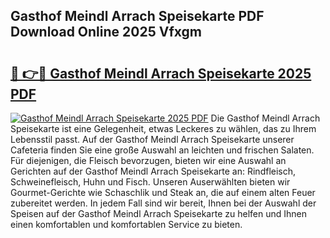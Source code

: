 ## Gasthof Meindl Arrach Speisekarte PDF Download Online 2025 Vfxgm

# <h2><a href="http://gcds4v.nevu.top/?p=Gasthof+Meindl+Arrach+Speisekarte">🔗 👉🔴 Gasthof Meindl Arrach Speisekarte 2025 PDF</a></h2>

[![Gasthof Meindl Arrach Speisekarte 2025 PDF](https://i.imgur.com/dBaPXMq.png)](http://gcds4v.nevu.top/?p=Gasthof+Meindl+Arrach+Speisekarte)
Die Gasthof Meindl Arrach Speisekarte ist eine Gelegenheit, etwas Leckeres zu wählen, das zu Ihrem Lebensstil passt. Auf der Gasthof Meindl Arrach Speisekarte unserer Cafeteria finden Sie eine große Auswahl an leichten und frischen Salaten. Für diejenigen, die Fleisch bevorzugen, bieten wir eine Auswahl an Gerichten auf der Gasthof Meindl Arrach Speisekarte an: Rindfleisch, Schweinefleisch, Huhn und Fisch. Unseren Auserwählten bieten wir Gourmet-Gerichte wie Schaschlik und Steak an, die auf einem alten Feuer zubereitet werden. In jedem Fall sind wir bereit, Ihnen bei der Auswahl der Speisen auf der Gasthof Meindl Arrach Speisekarte zu helfen und Ihnen einen komfortablen und komfortablen Service zu bieten.
